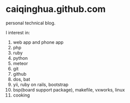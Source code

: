 caiqinghua.github.com
=====================

personal technical blog.

I interest in:

1. web app and phone app
2. php
3. ruby
4. python
5. meteor
6. git
7. github
8. dos, bat
9. yii, ruby on rails, bootstrap
10. bsp(board support package), makefile, vxworks, linux
11. cooking

